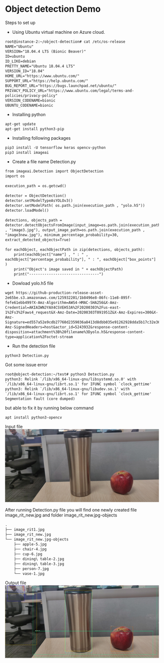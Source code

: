 # Object detection Demo 

Steps to set up 
* Using Ubuntu virtual machine on Azure cloud.
```
root@instance-2:~/object-detection# cat /etc/os-release 
NAME="Ubuntu"
VERSION="18.04.4 LTS (Bionic Beaver)"
ID=ubuntu
ID_LIKE=debian
PRETTY_NAME="Ubuntu 18.04.4 LTS"
VERSION_ID="18.04"
HOME_URL="https://www.ubuntu.com/"
SUPPORT_URL="https://help.ubuntu.com/"
BUG_REPORT_URL="https://bugs.launchpad.net/ubuntu/"
PRIVACY_POLICY_URL="https://www.ubuntu.com/legal/terms-and-policies/privacy-policy"
VERSION_CODENAME=bionic
UBUNTU_CODENAME=bionic
```

* Installing python 
```
apt-get update
apt-get install python3-pip
```

* Installing following packages
```
pip3 install -U tensorflow keras opencv-python
pip3 install imageai
```

* Create a file name Detection.py 
```
from imageai.Detection import ObjectDetection
import os

execution_path = os.getcwd()

detector = ObjectDetection()
detector.setModelTypeAsYOLOv3()
detector.setModelPath( os.path.join(execution_path , "yolo.h5"))
detector.loadModel()

detections, objects_path = detector.detectObjectsFromImage(input_image=os.path.join(execution_path , "image3.jpg"), output_image_path=os.path.join(execution_path , "image3new.jpg"), minimum_percentage_probability=30,  extract_detected_objects=True)

for eachObject, eachObjectPath in zip(detections, objects_path):
    print(eachObject["name"] , " : " , eachObject["percentage_probability"], " : ", eachObject["box_points"] )
    print("Object's image saved in " + eachObjectPath)
    print("--------------------------------")
```

* Dowload yolo.h5 file  
```
wget https://github-production-release-asset-2e65be.s3.amazonaws.com/125932201/1b8496e8-86fc-11e8-895f-fefe61ebb499?X-Amz-Algorithm=AWS4-HMAC-SHA256&X-Amz-Credential=AKIAIWNJYAX4CSVEH53A%2F20200303%2Fus-east-1%2Fs3%2Faws4_request&X-Amz-Date=20200303T091951Z&X-Amz-Expires=300&X-Amz-Signature=ed557a52e9cdb27760d2359036a8413d8dbb035e91262928dda5b17c32e365af&X-Amz-SignedHeaders=host&actor_id=5243932&response-content-disposition=attachment%3B%20filename%3Dyolo.h5&response-content-type=application%2Foctet-stream
```

* Run the detection file
```
python3 Detection.py
```

Got some issue error 
```
root@object-detection:~/test# python3 Detection.py 
python3: Relink `/lib/x86_64-linux-gnu/libsystemd.so.0' with `/lib/x86_64-linux-gnu/librt.so.1' for IFUNC symbol `clock_gettime'
python3: Relink `/lib/x86_64-linux-gnu/libudev.so.1' with `/lib/x86_64-linux-gnu/librt.so.1' for IFUNC symbol `clock_gettime'
Segmentation fault (core dumped)
```
but able to fix it by running below command 
```
apt install python3-opencv
```

Input file 
![Input file](/images/image_rit1.jpg?raw=true "Input file")

After running Detection.py file you will find one newly created file image_rit_new.jpg and folder image_rit_new.jpg-objects

```
.
├── image_rit1.jpg
├── image_rit_new.jpg
└── image_rit_new.jpg-objects
    ├── apple-5.jpg
    ├── chair-4.jpg
    ├── cup-6.jpg
    ├── dining\ table-2.jpg
    ├── dining\ table-3.jpg
    ├── person-7.jpg
    └── vase-1.jpg
```

Output file 
![Output file](/images/image_rit_new.jpg?raw=true "Output file")


